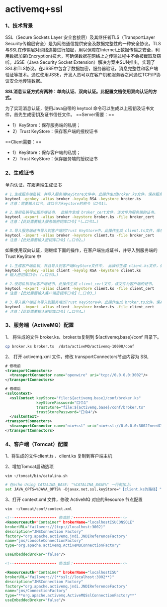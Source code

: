 # activemq+ssl

### 1、技术背景

SSL（Secure Sockets Layer 安全套接层）及其继任者TLS（TransportLayer Security传输层安全）是为网络通信提供安全及数据完整性的一种安全协议。TLS与SSL在传输层对网络连接进行加密，用以保障在Internet上数据传输之安全，利用数据加密(Encryption)技术，可确保数据在网络上之传输过程中不会被截取及窃听。JSSE（Java Security Socket Extension）解决方案由SUN推出，实现了SSL和TLS协议。在JSSE中包含了数据加密，服务器验证，消息完整性和客户端验证等技术。通过使用JSSE，开发人员可以在客户机和服务器之间通过TCP/IP协议安全地传输数据。

**SSL消息认证方式有两种：单向认证、双向认证。此配置文档使用双向认证的方式。**

为了实现消息认证，使用Java自带的 keytool 命令可以生成以上密钥及证书文件，首先生成密钥及证书信任文件。
==Server需要：==

- 1）KeyStore：保存服务端的私钥；
- 2）Trust KeyStore：保存客户端的授权证书

==Client需要：==

- 1）KeyStore：保存客户端的私钥；
- 2）Trust KeyStore：保存服务端的授权证书

### 2、生成证书

单向认证，在服务端生成证书

```bash
# 1.生成服务端私钥，并导入服务端KeyStore文件中，此操作生成broker.ks文件，保存服务端私钥，供服务端使用。
keytool -genkey -alias broker -keyalg RSA -keystore broker.ks
# 注意：需要输入口令，该口令为keystore的密令（口令1）。

# 2.使用私钥导出服务端证书， 此操作生成 broker_cert文件，该文件为服务端的证书。
keytool -export -alias broker -keystore broker.ks -file broker_cert
# 注意：【此处需要输入服务端密钥库口令】*(…口令1…)

# 3.导入服务端证书导入到客户端的Trust KeyStore中，此操作生成 client.ts文件，保存服务端证书，供客户端使用
keytool -import -alias broker -keystore client.ts -file broker_cert
# 注意：【此处需要输入密钥库口令】(…口令2…)
```

如果使用双向认证，则继续下面的操作，在客户端生成证书，并导入到服务端的Trust KeyStore 中

```bash
# 1.生成客户端私钥，并且导入到客户端KeyStore文件中， 此操作生成 client.ks文件，保存客户端私钥，供客户端使用。
keytool -genkey -alias client -keyalg RSA -keystore client.ks
# 输入密钥库口令: (…口令3…)

# 2.使用私钥导出客户端证书，此操作生成 client_cert文件，该文件为客户端的证书。
keytool -export -alias client -keystore client.ks -file client_cert
# 注意：【此处需要输入客户端密钥库口令】(…口令3…)

# 3.导入客户端证书导入到服务端的Trust KeyStore中，此操作生成 broker.ts文件，保存客户端证书，供服务端使用
keytool -import -alias client -keystore broker.ts -file client_cert
# 注意：【此处需要输入密钥库口令】(…口令4…)
```

### 3、服务端（ActiveMQ）配置

1、 将生成的文件 broker.ks、broker.ts复制到 \${activemq.base}/conf 目录下。

```bash
cp broker.ks broker.ts  /data/activeMQ/activemq-10098/conf
```

2、 打开 activemq.xml 文件，修改 transportConnectors节点内容为 SSL

```xml
# 修改前
<transportConnectors>
  <transportConnector name="openwire" uri="tcp://0.0.0.0:3002"/> 
</transportConnectors>

# 修改后
<sslContext> 
  <sslContext keyStore="file:${activemq.base}/conf/broker.ks" 
              keyStorePassword="口令1" 
              trustStore="file:${activemq.base}/conf/broker.ts" 
              trustStorePassword="口令4"/> 
  </sslContext> 
<transportConnectors> 
  <transportConnector name="nio+ssl" uri="nio+ssl://0.0.0.0:3002?needClientAuth=true" />   <!-- 使用 needClientAuth=true 开启双向认证-->
</transportConnectors>

```

### 4、客户端（Tomcat）配置

1、将生成的文件client.ts 、client.ks 复制到客户端主机

2、增加Tomcat启动选项

`vim ~/tomcat/bin/catalina.sh`

```sh
# 在echo Using CATALINA_BASE: "%CATALINA_BASE%" 一行前加上: 
set JAVA_OPTS=%JAVA_OPTS% -Djavax.net.ssl.keyStore="【client.ks的路径】" -Djavax.net.ssl.keyStorePassword="【口令3】"-Djavax.net.ssl.trustStore="【client.ts的路径】" -Djavax.net.ssl.trustStorePassword="【口令2】"

```

3、打开 context.xml 文件，修改 ActiveMQ 对应的Resource 节点配置

`vim  ~/tomcat/conf/context.xml`

```xml
<!--------------------- 修改前：----------------------->
<Resourceauth="Container" brokerName="localhostISUCONSOLE" 
brokerURL="failover://(tcp://localhost:3002)"
description="JMSConnection Factory"
factory="org.apache.activemq.jndi.JNDIReferenceFactory"
name="jms/consoleConnectionFactory"
type="org.apache.activemq.ActiveMQConnectionFactory"

useEmbeddedBroker="false"/>

<!--------------------- 修改后：----------------------->

<Resourceauth="Container" brokerName="localhostISU"
brokerURL="failover://(**ssl://localhost:3002**)"
description="JMSConnection Factory"
factory="org.apache.activemq.jndi.JNDIReferenceFactory"
name="jms/ConnectionFactory"
type="**org.apache.activemq.ActiveMQSslConnectionFactory**"
useEmbeddedBroker="false"/>

```
